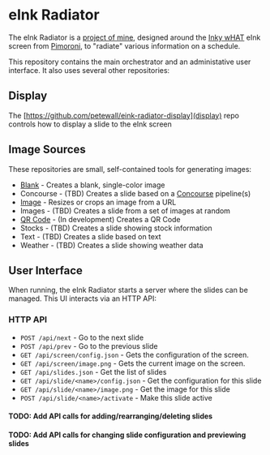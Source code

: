 # eInk Radiator

The eInk Radiator is a [project of mine](https://petewall.net/tag/eink-radiator/), designed around the [Inky wHAT](https://shop.pimoroni.com/products/inky-what) eInk screen from [Pimoroni](https://shop.pimoroni.com/), to "radiate" various information on a schedule.

This repository contains the main orchestrator and an administative user interface. It also uses several other repositories:

## Display

The [https://github.com/petewall/eink-radiator-display](display) repo controls how to display a slide to the eInk screen

## Image Sources

These repositories are small, self-contained tools for generating images:

* [Blank](https://github.com/petewall/eink-radiator-image-source-blank) - Creates a blank, single-color image
* Concourse - (TBD) Creates a slide based on a [Concourse](https://concourse-ci.org/) pipeline(s)
* [Image](https://github.com/petewall/eink-radiator-image-source-image) - Resizes or crops an image from a URL
* Images - (TBD) Creates a slide from a set of images at random
* [QR Code](https://github.com/petewall/eink-radiator-image-source-qrcode) - (In development) Creates a QR Code
* Stocks - (TBD) Creates a slide showing stock information
* Text - (TBD) Creates a slide based on text
* Weather - (TBD) Creates a slide showing weather data

## User Interface

When running, the eInk Radiator starts a server where the slides can be managed. This UI interacts via an HTTP API:

### HTTP API

* `POST /api/next` - Go to the next slide
* `POST /api/prev` - Go to the previous slide
* `GET /api/screen/config.json` - Gets the configuration of the screen.
* `GET /api/screen/image.png` - Gets the current image on the screen.
* `GET /api/slides.json` - Get the list of slides
* `GET /api/slide/<name>/config.json` - Get the configuration for this slide
* `GET /api/slide/<name>/image.png` - Get the image for this slide
* `POST /api/slide/<name>/activate` - Make this slide active

#### TODO: Add API calls for adding/rearranging/deleting slides
#### TODO: Add API calls for changing slide configuration and previewing slides
